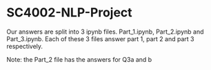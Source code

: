 # SC4002-NLP-Project

Our answers are split into 3 ipynb files. Part_1.ipynb, Part_2.ipynb and Part_3.ipynb. Each of these 3 files answer part 1, part 2 and part 3 respectively. 

Note: the Part_2 file has the answers for Q3a and b
